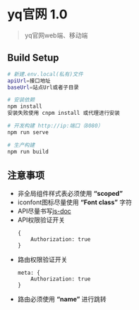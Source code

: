 # yq官网 1.0
> yq官网web端、移动端

## Build Setup
``` bash
# 新建.env.local(私有)文件
apiUrl=接口地址
baseUrl=站点Url或者子目录

# 安装依赖
npm install
安装失败使用 cnpm install 或代理进行安装

# 开发构建 http://ip:端口（8080）
npm run serve

# 生产构建
npm run build
```

## 注意事项
* 非全局组件样式表必须使用 **“scoped”**
* iconfont图标尽量使用 **“Font class”** 字符
* API尽量书写[js-doc](http://www.css88.com/doc/jsdoc/)
* API权限验证开关
    ``` base
    {
        Authorization: true
    }
    ```
* 路由权限验证开关
    ``` base
    meta: {
        Authorization: true
    }
    ```
* 路由必须使用 **“name”** 进行跳转
